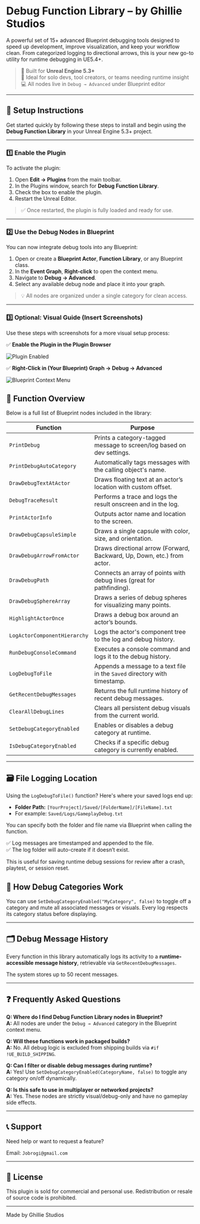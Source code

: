 # Debug Function Library – by Ghillie Studios

A powerful set of 15+ advanced Blueprint debugging tools designed to speed up development, improve visualization, and keep your workflow clean. From categorized logging to directional arrows, this is your new go-to utility for runtime debugging in UE5.4+.

> 🔧 Built for **Unreal Engine 5.3+**  
> 🧠 Ideal for solo devs, tool creators, or teams needing runtime insight  
> 💻 All nodes live in `Debug → Advanced` under Blueprint editor

---

## 🔧 Setup Instructions

Get started quickly by following these steps to install and begin using the **Debug Function Library** in your Unreal Engine 5.3+ project.

---

### 1️⃣ Enable the Plugin

To activate the plugin:

1. Open **Edit → Plugins** from the main toolbar.
2. In the Plugins window, search for **Debug Function Library**.
3. Check the box to enable the plugin.
4. Restart the Unreal Editor.

> ✅ Once restarted, the plugin is fully loaded and ready for use.

---

### 2️⃣ Use the Debug Nodes in Blueprint

You can now integrate debug tools into any Blueprint:

1. Open or create a **Blueprint Actor**, **Function Library**, or any Blueprint class.
2. In the **Event Graph**, **Right-click** to open the context menu.
3. Navigate to **Debug → Advanced**.
4. Select any available debug node and place it into your graph.

> 💡 All nodes are organized under a single category for clean access.

---

### 3️⃣ Optional: Visual Guide (Insert Screenshots)

Use these steps with screenshots for a more visual setup process:

✅ **Enable the Plugin in the Plugin Browser**  

![Plugin Enabled](https://github.com/user-attachments/assets/68bafbb5-5e20-4cbc-9b28-6f5e81fd89df)


✅ **Right-Click in (Your Blueprint) Graph → Debug → Advanced**  

![Blueprint Context Menu](https://github.com/user-attachments/assets/050a0558-8c90-4b43-847b-597e766ca62b)


## 🧩 Function Overview

Below is a full list of Blueprint nodes included in the library:

| Function | Purpose |
|---------|---------|
| `PrintDebug` | Prints a category-tagged message to screen/log based on dev settings. |
| `PrintDebugAutoCategory` | Automatically tags messages with the calling object's name. |
| `DrawDebugTextAtActor` | Draws floating text at an actor’s location with custom offset. |
| `DebugTraceResult` | Performs a trace and logs the result onscreen and in the log. |
| `PrintActorInfo` | Outputs actor name and location to the screen. |
| `DrawDebugCapsuleSimple` | Draws a single capsule with color, size, and orientation. |
| `DrawDebugArrowFromActor` | Draws directional arrow (Forward, Backward, Up, Down, etc.) from actor. |
| `DrawDebugPath` | Connects an array of points with debug lines (great for pathfinding). |
| `DrawDebugSphereArray` | Draws a series of debug spheres for visualizing many points. |
| `HighlightActorOnce` | Draws a debug box around an actor’s bounds. |
| `LogActorComponentHierarchy` | Logs the actor's component tree to the log and debug history. |
| `RunDebugConsoleCommand` | Executes a console command and logs it to the debug history. |
| `LogDebugToFile` | Appends a message to a text file in the `Saved` directory with timestamp. |
| `GetRecentDebugMessages` | Returns the full runtime history of recent debug messages. |
| `ClearAllDebugLines` | Clears all persistent debug visuals from the current world. |
| `SetDebugCategoryEnabled` | Enables or disables a debug category at runtime. |
| `IsDebugCategoryEnabled` | Checks if a specific debug category is currently enabled. |

---

## 🗃️ File Logging Location

Using the `LogDebugToFile()` function? Here's where your saved logs end up:

- **Folder Path:** `[YourProject]/Saved/[FolderName]/[FileName].txt`
- For example: `Saved/Logs/GameplayDebug.txt`

You can specify both the folder and file name via Blueprint when calling the function.

✅ Log messages are timestamped and appended to the file.  
✅ The log folder will auto-create if it doesn’t exist.

This is useful for saving runtime debug sessions for review after a crash, playtest, or session reset.

## 📂 How Debug Categories Work

You can use `SetDebugCategoryEnabled("MyCategory", false)` to toggle off a category and mute all associated messages or visuals. Every log respects its category status before displaying.

---

## 🗂️ Debug Message History

Every function in this library automatically logs its activity to a **runtime-accessible message history**, retrievable via `GetRecentDebugMessages`.

The system stores up to 50 recent messages.

---

## ❓ Frequently Asked Questions

**Q: Where do I find Debug Function Library nodes in Blueprint?**  
**A:** All nodes are under the `Debug → Advanced` category in the Blueprint context menu.

**Q: Will these functions work in packaged builds?**  
**A:** No. All debug logic is excluded from shipping builds via `#if !UE_BUILD_SHIPPING`.

**Q: Can I filter or disable debug messages during runtime?**  
**A:** Yes! Use `SetDebugCategoryEnabled(CategoryName, false)` to toggle any category on/off dynamically.

**Q: Is this safe to use in multiplayer or networked projects?**  
**A:** Yes. These nodes are strictly visual/debug-only and have no gameplay side effects.

---

## 📞 Support

Need help or want to request a feature?

Email: `Jobrogi@gmail.com`

---

## 🔐 License

This plugin is sold for commercial and personal use. Redistribution or resale of source code is prohibited.

---

Made by Ghillie Studios
